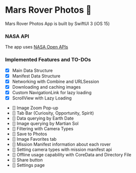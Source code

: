 # Mars Rover Photos 🚀

Mars Rover Photos App is built by SwiftUI 3 (iOS 15)

### NASA API
The app uses [NASA Open APIs](https://api.nasa.gov/index.html#browseAPI)

### Implemented Features and TO-DOs
- [x]  Main Data Structure
- [x]  Manifest Data Structure
- [x]  Networking with Combine and URLSession
- [x]  Downloading and caching images
- [x]  Custom NavigationLink for lazy loading
- [x]  ScrollView with Lazy Loading
- []  Image Zoom Pop-up
- []  Tab Bar (Curiosity, Opportunity, Spirit)
- []  Data querying by Earth Date
- []  Image querying by Martian Sol
- []  Filtering with Camera Types
- []  Save to Photos
- []  Image Favorites tab
- []  Mission Manifest information about each rover
- []  Setting camera types with mission manifest api
- []  Offline usage capability with CoreData and Directory File
- []  Share button
- []  Settings page
